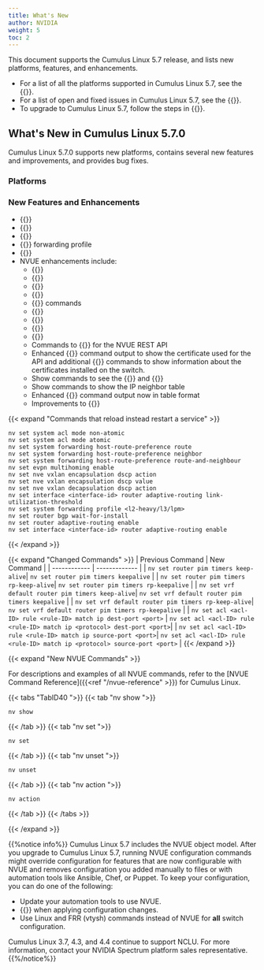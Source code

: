 ```yaml
---
title: What's New
author: NVIDIA
weight: 5
toc: 2
---
```

This document supports the Cumulus Linux 5.7 release, and lists new platforms, features, and enhancements.

- For a list of all the platforms supported in Cumulus Linux 5.7, see the {{<exlink url="www.nvidia.com/en-us/networking/ethernet-switching/hardware-compatibility-list/" text="Hardware Compatibility List (HCL)">}}.
- For a list of open and fixed issues in Cumulus Linux 5.7, see the {{<link title="Cumulus Linux 5.7 Release Notes" text="Cumulus Linux 5.7 Release Notes">}}.
- To upgrade to Cumulus Linux 5.7, follow the steps in {{<link url="Upgrading-Cumulus-Linux">}}.
<!-- vale off -->
## What's New in Cumulus Linux 5.7.0
<!-- vale on -->
Cumulus Linux 5.7.0 supports new platforms, contains several new features and improvements, and provides bug fixes.

### Platforms

### New Features and Enhancements

- {{<link url="802.1X-Interfaces" text="802.1x support">}}
- {{<link url="MAC-Address-Translation" text="MAC Address Translation">}}
- {{<link url="ASIC-Monitoring" text="Updated and new histograms for ASIC monitoring">}}
- {{<link url="Supported-Route-Table-Entries/#spectrum-2-and-spectrum-3" text="l2-heavy-v4-lpm">}} forwarding profile
- {{<link url="Precision-Time-Protocol-PTP/#pps-synchronization" text="PTP PPS In and PPS Out">}}
- NVUE enhancements include:
  - {{<link url="Port-Security" text="Port security commands">}}
  - {{<link url="Network-Address-Translation-NAT" text="NAT commands">}}
  - {{<link url="In-Service-System-Upgrade-ISSU/#maintenance-mode" text="ISSU maintenance mode commands">}}
  - {{<link url="RADIUS-AAA" text="RADIUS AAA commands">}}
  - {{<link url="Interface-Configuration-and-Management/#link-flap-protection" text="Link flap protection ">}} commands
  - {{<link title="Spanning Tree and Rapid Spanning Tree - STP" text="MLAG support for PVST & PVRST VLAN-aware bridge mode">}}
  - {{<link title="Setting the Date and Time/#set-the-date-and-time" text="Set date and time command">}}
  - {{<link url="Optional-BGP-Configuration#bgp-input-and-ouput-message-queue-limit" text="Set BGP input and ouput message queue limit">}}
  - {{<link url="Role-Based-Access-Control" text="Role-based access control">}}
  - Commands to {{<link url="NVUE-API/#certificates" text="manage certificates">}} for the NVUE REST API
  - Enhanced {{<link url="NVUE-API/#certificates" text="nv show system api">}} command output to show the certificate used for the API and additional {{<link url="NVUE-API/#certificates" text="nv show system api certificate">}} commands to show information about the certificates installed on the switch.
  - Show commands to see the {{<link url="Troubleshooting-EVPN" text="VLAN to VNI mapping for all bridges">}} and {{<link url="Troubleshooting-EVPN" text="VLAN to VNI mapping for a specific bridge">}}
  - Show commands to show the IP neighbor table
  - Enhanced {{<link url="NVUE-CLI/#configuration-management-commands" text="show config history">}} command output now in table format
  - Improvements to {{<link url="Multi-Chassis-Link-Aggregation-MLAG" text="nv show mlag command outputs">}}

{{< expand "Commands that reload instead restart a service" >}}
```
nv set system acl mode non-atomic
nv set system acl mode atomic
nv set system forwarding host-route-preference route
nv set system forwarding host-route-preference neighbor
nv set system forwarding host-route-preference route-and-neighbour
nv set evpn multihoming enable
nv set nve vxlan encapsulation dscp action
nv set nve vxlan encapsulation dscp value
nv set nve vxlan decapsulation dscp action
nv set interface <interface-id> router adaptive-routing link-utilization-threshold
nv set system forwarding profile <l2-heavy/l3/lpm>
nv set router bgp wait-for-install
nv set router adaptive-routing enable
nv set interface <interface-id> router adaptive-routing enable
```
{{< /expand >}}

{{< expand "Changed Commands" >}}
| Previous Command  |  New Command  |
| ------------ | ------------- |
| `nv set router pim timers keep-alive`| `nv set router pim timers keepalive` |
| `nv set router pim timers rp-keep-alive`| `nv set router pim timers rp-keepalive` |
| `nv set vrf default router pim timers keep-alive`| `nv set vrf default router pim timers keepalive` |
| `nv set vrf default router pim timers rp-keep-alive`| `nv set vrf default router pim timers rp-keepalive` |
| `nv set acl <acl-ID> rule <rule-ID> match ip dest-port <port>` | `nv set acl <acl-ID> rule <rule-ID> match ip <protocol> dest-port <port>`|
| `nv set acl <acl-ID> rule <rule-ID> match ip source-port <port>`| `nv set acl <acl-ID> rule <rule-ID> match ip <protocol> source-port <port>` |
{{< /expand >}}

{{< expand "New NVUE Commands" >}}

For descriptions and examples of all NVUE commands, refer to the [NVUE Command Reference]({{<ref "/nvue-reference" >}}) for  Cumulus Linux.

{{< tabs "TabID40 ">}}
{{< tab "nv show ">}}

```
nv show
```

{{< /tab >}}
{{< tab "nv set ">}}

```
nv set
```

{{< /tab >}}
{{< tab "nv unset ">}}

```
nv unset
```

{{< /tab >}}
{{< tab "nv action ">}}

```
nv action
```

{{< /tab >}}
{{< /tabs >}}

{{< /expand >}}

{{%notice info%}}
Cumulus Linux 5.7 includes the NVUE object model. After you upgrade to Cumulus Linux 5.7, running NVUE configuration commands might override configuration for features that are now configurable with NVUE and removes configuration you added manually to files or with automation tools like Ansible, Chef, or Puppet. To keep your configuration, you can do one of the following:

- Update your automation tools to use NVUE.
- {{<link url="NVUE-CLI/#configure-nvue-to-ignore-linux-files" text="Configure NVUE to ignore certain underlying Linux files">}} when applying configuration changes.
- Use Linux and FRR (vtysh) commands instead of NVUE for **all** switch configuration.

Cumulus Linux 3.7, 4.3, and 4.4 continue to support NCLU. For more information, contact your NVIDIA Spectrum platform sales representative.
{{%/notice%}}
